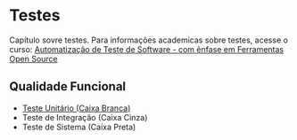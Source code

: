 # Testes
Capítulo sovre testes.
Para informações academicas sobre testes, acesse o curso: [Automatização de Teste de Software - com ênfase em Ferramentas Open Source](http://napsol.icmc.usp.br/ats/)

## Qualidade Funcional
* [Teste Unitário (Caixa Branca)](caixa-branca.md)
* Teste de Integração (Caixa Cinza)
* Teste de Sistema (Caixa Preta)
